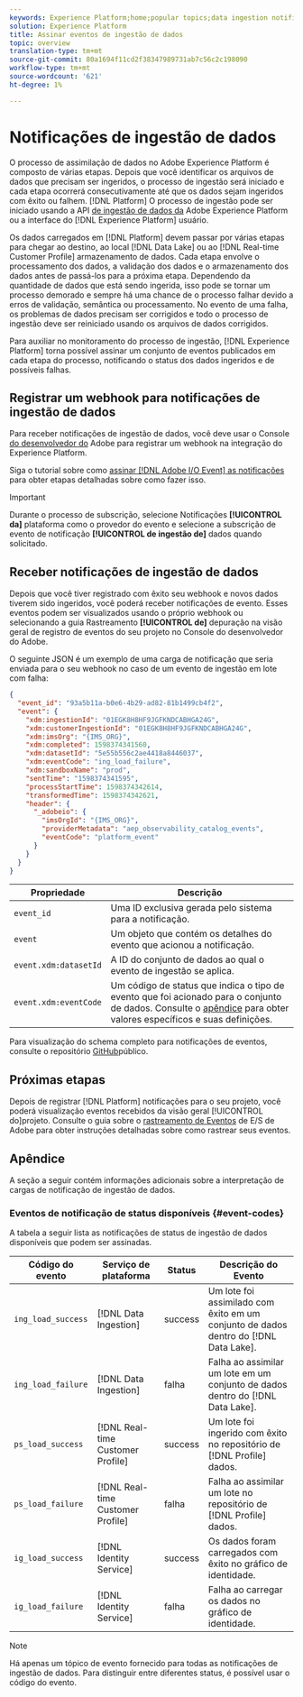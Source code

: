 ```yaml
---
keywords: Experience Platform;home;popular topics;data ingestion notifications;notifications;subscribe events;data ingestion status events;status events;subscribe;status notifications;
solution: Experience Platform
title: Assinar eventos de ingestão de dados
topic: overview
translation-type: tm+mt
source-git-commit: 80a1694f11cd2f38347989731ab7c56c2c198090
workflow-type: tm+mt
source-wordcount: '621'
ht-degree: 1%

---
```



# Notificações de ingestão de dados

O processo de assimilação de dados no Adobe Experience Platform é composto de várias etapas. Depois que você identificar os arquivos de dados que precisam ser ingeridos, o processo de ingestão será iniciado e cada etapa ocorrerá consecutivamente até que os dados sejam ingeridos com êxito ou falhem. [!DNL Platform] O processo de ingestão pode ser iniciado usando a API [de ingestão de dados da](https://www.adobe.io/apis/experienceplatform/home/api-reference.html#!acpdr/swagger-specs/ingest-api.yaml) Adobe Experience Platform ou a interface do [!DNL Experience Platform] usuário.

Os dados carregados em [!DNL Platform] devem passar por várias etapas para chegar ao destino, ao local [!DNL Data Lake] ou ao [!DNL Real-time Customer Profile] armazenamento de dados. Cada etapa envolve o processamento dos dados, a validação dos dados e o armazenamento dos dados antes de passá-los para a próxima etapa. Dependendo da quantidade de dados que está sendo ingerida, isso pode se tornar um processo demorado e sempre há uma chance de o processo falhar devido a erros de validação, semântica ou processamento. No evento de uma falha, os problemas de dados precisam ser corrigidos e todo o processo de ingestão deve ser reiniciado usando os arquivos de dados corrigidos.

Para auxiliar no monitoramento do processo de ingestão, [!DNL Experience Platform] torna possível assinar um conjunto de eventos publicados em cada etapa do processo, notificando o status dos dados ingeridos e de possíveis falhas.

## Registrar um webhook para notificações de ingestão de dados

Para receber notificações de ingestão de dados, você deve usar o Console [do desenvolvedor do](https://www.adobe.com/go/devs_console_ui) Adobe para registrar um webhook na integração do Experience Platform.

Siga o tutorial sobre como [assinar [!DNL Adobe I/O Event] as notificações](../../observability/notifications/subscribe.md) para obter etapas detalhadas sobre como fazer isso.

>[!IMPORTANT]
>
>Durante o processo de subscrição, selecione Notificações **[!UICONTROL da]** plataforma como o provedor do evento e selecione a subscrição de evento de notificação **[!UICONTROL de ingestão de]** dados quando solicitado.

## Receber notificações de ingestão de dados

Depois que você tiver registrado com êxito seu webhook e novos dados tiverem sido ingeridos, você poderá receber notificações de evento. Esses eventos podem ser visualizados usando o próprio webhook ou selecionando a guia Rastreamento **[!UICONTROL de]** depuração na visão geral de registro de eventos do seu projeto no Console do desenvolvedor do Adobe.

O seguinte JSON é um exemplo de uma carga de notificação que seria enviada para o seu webhook no caso de um evento de ingestão em lote com falha:

```json
{
  "event_id": "93a5b11a-b0e6-4b29-ad82-81b1499cb4f2",
  "event": {
    "xdm:ingestionId": "01EGK8H8HF9JGFKNDCABHGA24G",
    "xdm:customerIngestionId": "01EGK8H8HF9JGFKNDCABHGA24G",
    "xdm:imsOrg": "{IMS_ORG}",
    "xdm:completed": 1598374341560,
    "xdm:datasetId": "5e55b556c2ae4418a8446037",
    "xdm:eventCode": "ing_load_failure",
    "xdm:sandboxName": "prod",
    "sentTime": "1598374341595",
    "processStartTime": 1598374342614,
    "transformedTime": 1598374342621,
    "header": {
      "_adobeio": {
        "imsOrgId": "{IMS_ORG}",
        "providerMetadata": "aep_observability_catalog_events",
        "eventCode": "platform_event"
      }
    }
  }
}
```

| Propriedade | Descrição |
| --- | --- |
| `event_id` | Uma ID exclusiva gerada pelo sistema para a notificação. |
| `event` | Um objeto que contém os detalhes do evento que acionou a notificação. |
| `event.xdm:datasetId` | A ID do conjunto de dados ao qual o evento de ingestão se aplica. |
| `event.xdm:eventCode` | Um código de status que indica o tipo de evento que foi acionado para o conjunto de dados. Consulte o [apêndice](#event-codes) para obter valores específicos e suas definições. |

Para visualização do schema completo para notificações de eventos, consulte o repositório [GitHub](https://github.com/adobe/xdm/blob/master/schemas/notifications/ingestion.schema.json)público.

## Próximas etapas

Depois de registrar [!DNL Platform] notificações para o seu projeto, você poderá visualização eventos recebidos da visão geral [!UICONTROL do]projeto. Consulte o guia sobre o [rastreamento de Eventos](https://www.adobe.io/apis/experienceplatform/events/docs.html#!adobedocs/adobeio-events/master/support/tracing.md) de E/S de Adobe para obter instruções detalhadas sobre como rastrear seus eventos.

## Apêndice

A seção a seguir contém informações adicionais sobre a interpretação de cargas de notificação de ingestão de dados.

### Eventos de notificação de status disponíveis {#event-codes}

A tabela a seguir lista as notificações de status de ingestão de dados disponíveis que podem ser assinadas.

| Código do evento | Serviço de plataforma | Status | Descrição do Evento |
| --- | ---------------- | ------ | ----------------- |
| `ing_load_success` | [!DNL Data Ingestion] | success | Um lote foi assimilado com êxito em um conjunto de dados dentro do [!DNL Data Lake]. |
| `ing_load_failure` | [!DNL Data Ingestion] | falha | Falha ao assimilar um lote em um conjunto de dados dentro do [!DNL Data Lake]. |
| `ps_load_success` | [!DNL Real-time Customer Profile] | success | Um lote foi ingerido com êxito no repositório de [!DNL Profile] dados. |
| `ps_load_failure` | [!DNL Real-time Customer Profile] | falha | Falha ao assimilar um lote no repositório de [!DNL Profile] dados. |
| `ig_load_success` | [!DNL Identity Service] | success | Os dados foram carregados com êxito no gráfico de identidade. |
| `ig_load_failure` | [!DNL Identity Service] | falha | Falha ao carregar os dados no gráfico de identidade. |

>[!NOTE]
>
>Há apenas um tópico de evento fornecido para todas as notificações de ingestão de dados. Para distinguir entre diferentes status, é possível usar o código do evento.